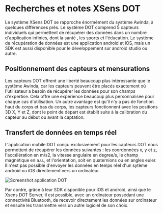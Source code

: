 # Recherches et notes XSens DOT

Le système XSens DOT se rapproche énormément du système Awinda, à quelques différences près. Le système DOT comprend 5 capteurs individuels qui permettent de récupérer des données dans un nombre d'application infinies, dont la santé , les sports et l'éducation. Le système de récupération de données est une application android et iOS, mais un SDK est aussi disponible pour le développement sur android studio ou autre.

## Positionnement des capteurs et mensurations

Les capteurs DOT offrent une liberté beaucoup plus intéressante que le système Awinda, car les capteurs peuvent être placés exactement où l'utilisateur a besoin de récupérer les données pour son champs d'expertise. Cela offre une expérience beaucoup plus personnalisée pour chaque cas d'utilisation. Un autre avantage est qu'il n'y a pas de fonction haut du corps et bas du corps, les capteurs fonctionnent avec les positions 3D X, Y et Z, dont le point de départ est établit suite à la calibration du capteur au début ou avant la captation. 

## Transfert de données en temps réel

L'application mobile DOT conçu exclusivement pour les capteurs DOT nous permettent de récupérer les données suivantes : les coordonnées x, y et z, l'accélération en m/s2, la vitesse angulaire en degree/s, le champ magnétique en a.u., et l'orientation, soit en quaternions ou en angles euler. Il n'est pas possible d'envoyer les données en temps réel d'un sytème android ou iOS directement vers un ordinateur. 

![Screenshot application DOT](../Images/application_dot.JPG)

Par contre, grâce à leur SDK disponible pour iOS et android, ainsi que le Xsens DOT Server, il est possible, avec un ordinateur possédant une connectivité Bluetooth, de recevoir directement les données sur ordinateur et ensuite les transmettre vers un autre logiciel de son choix.

